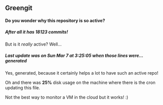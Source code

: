 ## Greengit

#### Do you wonder why this repository is so active?

##### After all it has 18123 commits!

But is it *really* active? Well...

##### Last update was on Sun Mar 7 at 3:25:05 when those lines were... generated

Yes, generated, because it certainly helps a lot to have such an active repo!

Oh and there was **25%** disk usage on the machine
where there is the cron updating this file.

Not the best way to monitor a VM in the cloud but it works! :)
